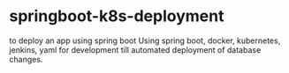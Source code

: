 # springboot-k8s-deployment
to deploy an app using spring boot
Using spring boot, docker, kubernetes, jenkins, yaml for development till automated deployment of database changes.
